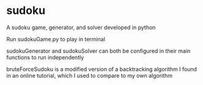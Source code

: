 # sudoku
A sudoku game, generator, and solver developed in python

Run sudokuGame.py to play in terminal

sudokuGenerator and sudokuSolver can both be configured in their main functions
to run independently

bruteForceSudoku is a modified version of a backtracking algorithm I found in an online tutorial,
which I used to compare to my own algorithm

